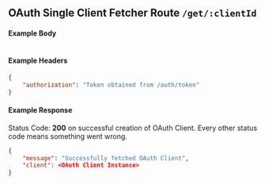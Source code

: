 ## OAuth Single Client Fetcher Route `/get/:clientId`

#### Example Body

```json
```

#### Example Headers

```json
{
    "authorization": "Token obtained from /auth/token"
}
```

#### Example Response

Status Code: **200** on successful creation of OAuth Client.
Every other status code means something went wrong.

```json
{
	"message": "Successfully fetched OAuth Client",
	"client": <OAuth Client Instance>
}
```
